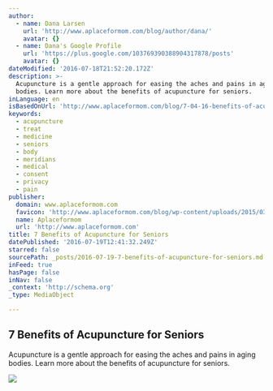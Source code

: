 ```yaml
---
author:
  - name: Dana Larsen
    url: 'http://www.aplaceformom.com/blog/author/dana/'
    avatar: {}
  - name: Dana's Google Profile
    url: 'https://plus.google.com/103769390388904317878/posts'
    avatar: {}
dateModified: '2016-07-18T21:52:20.172Z'
description: >-
  Acupuncture is a gentle approach for easing the aches and pains in aging
  bodies. Learn more about the benefits of acupuncture for seniors.
inLanguage: en
isBasedOnUrl: 'http://www.aplaceformom.com/blog/7-04-16-benefits-of-acupuncture-for-seniors/'
keywords:
  - acupuncture
  - treat
  - medicine
  - seniors
  - body
  - meridians
  - medical
  - consent
  - privacy
  - pain
publisher:
  domain: www.aplaceformom.com
  favicon: 'http://www.aplaceformom.com/blog/wp-content/uploads/2015/03/fav.ico'
  name: Aplaceformom
  url: 'http://www.aplaceformom.com'
title: 7 Benefits of Acupuncture for Seniors
datePublished: '2016-07-19T12:41:32.249Z'
starred: false
sourcePath: _posts/2016-07-19-7-benefits-of-acupuncture-for-seniors.md
inFeed: true
hasPage: false
inNav: false
_context: 'http://schema.org'
_type: MediaObject

---
```

<article style=""><h1>7 Benefits of Acupuncture for Seniors</h1><p>Acupuncture is a gentle approach for easing the aches and pains in aging bodies. Learn more about the benefits of acupuncture for seniors.</p><img src="http://www.aplaceformom.com/blog/wp-content/uploads/2016/06/benefits-of-acupuncture-for-seniors.jpg" /></article>